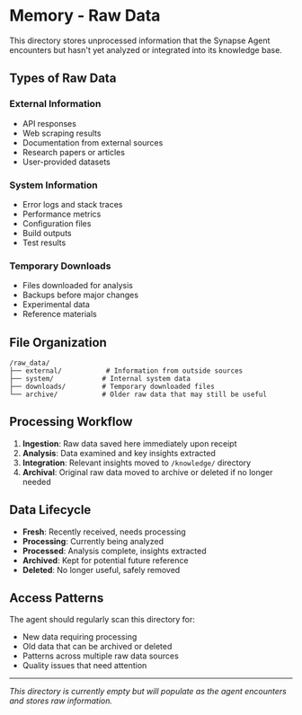 # Memory - Raw Data

This directory stores unprocessed information that the Synapse Agent encounters but hasn't yet analyzed or integrated into its knowledge base.

## Types of Raw Data

### External Information
- API responses
- Web scraping results  
- Documentation from external sources
- Research papers or articles
- User-provided datasets

### System Information
- Error logs and stack traces
- Performance metrics
- Configuration files
- Build outputs
- Test results

### Temporary Downloads
- Files downloaded for analysis
- Backups before major changes
- Experimental data
- Reference materials

## File Organization
```
/raw_data/
├── external/           # Information from outside sources
├── system/            # Internal system data
├── downloads/         # Temporary downloaded files
└── archive/           # Older raw data that may still be useful
```

## Processing Workflow
1. **Ingestion**: Raw data saved here immediately upon receipt
2. **Analysis**: Data examined and key insights extracted
3. **Integration**: Relevant insights moved to `/knowledge/` directory
4. **Archival**: Original raw data moved to archive or deleted if no longer needed

## Data Lifecycle
- **Fresh**: Recently received, needs processing
- **Processing**: Currently being analyzed
- **Processed**: Analysis complete, insights extracted
- **Archived**: Kept for potential future reference
- **Deleted**: No longer useful, safely removed

## Access Patterns
The agent should regularly scan this directory for:
- New data requiring processing
- Old data that can be archived or deleted
- Patterns across multiple raw data sources
- Quality issues that need attention

---
*This directory is currently empty but will populate as the agent encounters and stores raw information.*